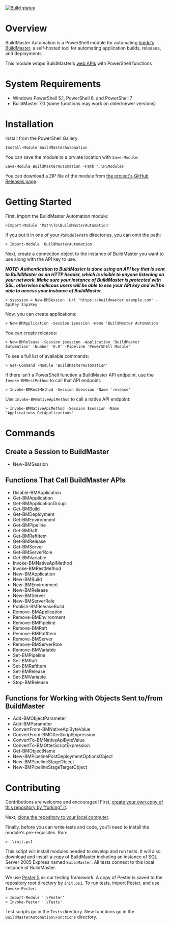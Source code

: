 [![Build status](https://ci.appveyor.com/api/projects/status/github/webmd-health-services/buildmasterautomation?svg=true)](https://ci.appveyor.com/project/webmd-health-services/buildmasterautomation)

# Overview

BuildMaster Automation is a PowerShell module for automating [Inedo's BuildMaster](https://inedo.com/buildmaster), a
self-hosted tool for automating application builds, releases, and deployments.

This module wraps BuildMaster's [web APIs](https://inedo.com/support/documentation/buildmaster/reference/api) with
PowerShell functions

# System Requirements

* Windows PowerShell 5.1, PowerShell 6, and PowerShell 7
* BuildMaster 7.0 (some functions may work on older/newer versions)

# Installation

Install from the PowerShell Gallery:

    Install-Module BuildMasterAutomation

You can save the module to a prviate location with `Save-Module`:

    Save-Module BuildMasterAutomation -Path '.\PSModules'

You can download a ZIP file of the module from
[the project's GitHub Releases page](https://github.com/webmd-health-services/BuildMasterAutomation/releases).

# Getting Started

First, import the BuildMaster Automation module:

    >Import-Module 'Path\To\BuildMasterAutomation'

If you put it in one of your `PSModulePath` directories, you can omit the path:

    > Import-Module 'BuildMasterAutomation'

Next, create a connection object to the instance of BuildMaster you want to use along with the API key to use.

***NOTE: Authentication to BuildMaster is done using an API key that is sent to BuildMaster as an HTTP header, which is
visible to anyone listening on your network. Make sure your instance of BuildMaster is protected with SSL, otherwise
malicous users will be able to see your API key and will be able to access your instance of BuildMaster.***

    > $session = New-BMSession -Url 'https://buildmaster.example.com' -ApiKey $apiKey

Now, you can create applications:

    > New-BMApplication -Session $session -Name 'BuildMaster Automation'

You can create releases:

    > New-BMRelease -Session $session -Application 'BuildMaster Automation' -Number '0.0' -Pipeline 'PowerShell Module'

To see a full list of available commands:

    > Get-Command -Module 'BuildMasterAutomation'

If there isn't a PowerShell function a BuildMaster API endpoint, use the `Invoke-BMRestMethod` to call that API
endpoint.

    > Invoke-BMRestMethod -Session $session -Name 'release'

Use `Invoke-BMNativeApiMethod` to call a native API endpoint:

    > Invoke-BMNativeApiMethod -Session $session -Name 'Applications_GetApplications'

# Commands

## Create a Session to BuildMaster

* New-BMSession

## Functions That Call BuildMaster APIs

* Disable-BMApplication
* Get-BMApplication
* Get-BMApplicationGroup
* Get-BMBuild
* Get-BMDeployment
* Get-BMEnvironment
* Get-BMPipeline
* Get-BMRaft
* Get-BMRaftItem
* Get-BMRelease
* Get-BMServer
* Get-BMServerRole
* Get-BMVariable
* Invoke-BMNativeApiMethod
* Invoke-BMRestMethod
* New-BMApplication
* New-BMBuild
* New-BMEnvironment
* New-BMRelease
* New-BMServer
* New-BMServerRole
* Publish-BMReleaseBuild
* Remove-BMApplication
* Remove-BMEnvironment
* Remove-BMPipeline
* Remove-BMRaft
* Remove-BMRaftItem
* Remove-BMServer
* Remove-BMServerRole
* Remove-BMVariable
* Set-BMPipeline
* Set-BMRaft
* Set-BMRaftItem
* Set-BMRelease
* Set-BMVariable
* Stop-BMRelease

## Functions for Working with Objects Sent to/from BuildMaster

* Add-BMObjectParameter
* Add-BMParameter
* ConvertFrom-BMNativeApiByteValue
* ConvertFrom-BMOtterScriptExpression
* ConvertTo-BMNativeApiByteValue
* ConvertTo-BMOtterScriptExpression
* Get-BMObjectName
* New-BMPipelinePostDeploymentOptionsObject
* New-BMPipelineStageObject
* New-BMPipelineStageTargetObject

# Contributing

Contributions are welcome and encouraged! First,
[create your own copy of this repository by "forking" it](https://help.github.com/articles/fork-a-repo/).

Next, [clone the repository to your local computer](https://help.github.com/articles/cloning-a-repository/).

Finally, before you can write tests and code, you'll need to install the module's pre-requisites. Run:

    > .\init.ps1

This script will install modules needed to develop and run tests. It will also download and install a copy of
BuildMaster including an instance of SQL Server 2005 Express named `BuildMaster`. All tests connect to this local
instance of BuildMaster.

We use [Pester 5](https://pester.dev) as our testing framework. A copy of Pester is saved to the repository
root directory by `init.ps1`. To run tests, import Pester, and use `Invoke-Pester`:

    > Import-Module '.\Pester'
    > Invoke-Pester '.\Tests'

Test scripts go in the `Tests` directory. New functions go in the `BuildMasterAutomation\Functions` directory.